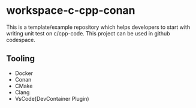 # workspace-c-cpp-conan

This is a template/example repository which helps developers to start with writing unit test on c/cpp-code. This project can be used in github codespace.

## Tooling
 - Docker
 - Conan
 - CMake
 - Clang
 - VsCode(DevContainer Plugin) 
